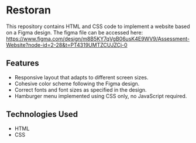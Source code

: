 # Restoran

This repository contains HTML and CSS code to implement a website based on a Figma design. The figma file can be accessed here: https://www.figma.com/design/m8B5KY7qVgB06usK4E9WV9/Assessment-Website?node-id=2-28&t=PT4319UMTZCUJZCj-0

## Features

- Responsive layout that adapts to different screen sizes.
- Cohesive color scheme following the Figma design.
- Correct fonts and font sizes as specified in the design.
- Hamburger menu implemented using CSS only, no JavaScript required.

## Technologies Used

- HTML
- CSS
